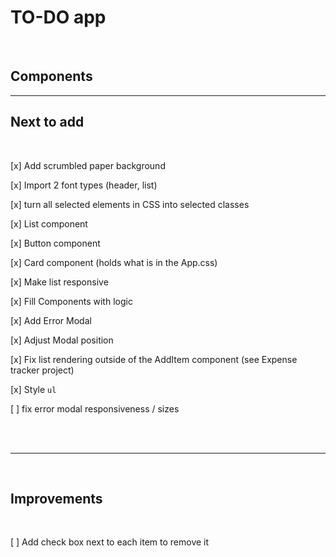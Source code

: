 # TO-DO app

<br>

## Components

<hr />

## Next to add

<br>

[x] Add scrumbled paper background

[x] Import 2 font types (header, list)

[x] turn all selected elements in CSS into selected classes

[x] List component

[x] Button component

[x] Card component (holds what is in the App.css)

[x] Make list responsive

[x] Fill Components with logic

[x] Add Error Modal

[x] Adjust Modal position

[x] Fix list rendering outside of the AddItem component (see Expense tracker project)

[x] Style `ul`

[ ] fix error modal responsiveness / sizes

<br><br>

<hr />

<br>

## Improvements

<br>

[ ] Add check box next to each item to remove it
